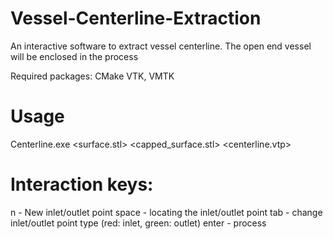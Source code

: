 # Vessel-Centerline-Extraction
An interactive software to extract vessel centerline. The open end vessel will be enclosed in the process

Required packages: CMake VTK, VMTK

# Usage
Centerline.exe <surface.stl> <capped_surface.stl> <centerline.vtp>

# Interaction keys:
n - New inlet/outlet point
space - locating the inlet/outlet point
tab - change inlet/outlet point type (red: inlet, green: outlet)
enter - process
